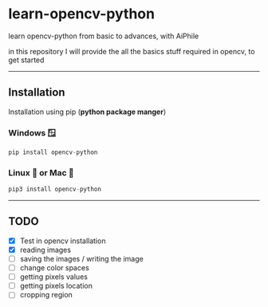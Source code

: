 # learn-opencv-python
learn opencv-python from basic to advances, with AiPhile

in this  repository I will provide the all the basics stuff required in opencv, to get started

---
## Installation
Installation using pip (**python package manger**)

### Windows 🪟
```python 
pip install opencv-python
```
### Linux 🐧 or Mac 🍎

```python 
pip3 install opencv-python
````

---

## TODO

- [x]  Test in opencv installation
- [x] reading images
- [ ] saving the images / writing the image
- [ ] change color spaces
- [ ] getting pixels values
- [ ] getting pixels location
- [ ] cropping region